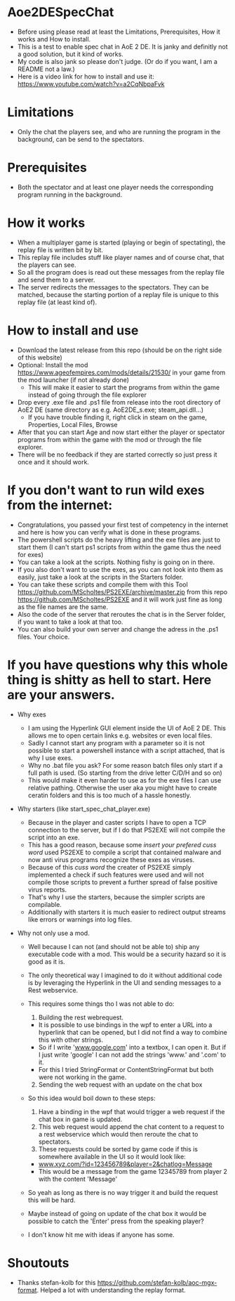 # Aoe2DESpecChat
  * Before using please read at least the Limitations, Prerequisites, How it works and How to install.
  * This is a test to enable spec chat in AoE 2 DE. It is janky and definitly not a good solution, but it kind of works.
  * My code is also jank so please don't judge. (Or do if you want, I am a README not a law.)
  * Here is a video link for how to install and use it: https://www.youtube.com/watch?v=a2CqNbpaFvk

# Limitations
  * Only the chat the players see, and who are running the program in the background, can be send to the spectators.

# Prerequisites
  * Both the spectator and at least one player needs the corresponding program running in the background.

# How it works
  * When a multiplayer game is started (playing or begin of spectating), the replay file is written bit by bit.
  * This replay file includes stuff like player names and of course chat, that the players can see.
  * So all the program does is read out these messages from the replay file and send them to a server.
  * The server redirects the messages to the spectators. They can be matched, because the starting portion of a replay file is unique to this replay file (at least kind of).

# How to install and use
  * Download the latest release from this repo (should be on the right side of this website)
  * Optional: Install the mod https://www.ageofempires.com/mods/details/21530/ in your game from the mod launcher (if not already done)
    * This will make it easier to start the programs from within the game instead of going through the file explorer
  * Drop every .exe file and .ps1 file from release into the root directory of AoE2 DE (same directory as e.g. AoE2DE_s.exe; steam_api.dll...)
    * If you have trouble finding it, right click in steam on the game, Properties, Local Files, Browse
  * After that you can start Age and now start either the player or spectator programs from within the game with the mod or through the file explorer.
  * There will be no feedback if they are started correctly so just press it once and it should work.

# If you don't want to run wild exes from the internet:
  * Congratulations, you passed your first test of competency in the internet and here is how you can verify what is done in these programs.
  * The powershell scripts do the heavy lifting and the exe files are just to start them (I can't start ps1 scripts from within the game thus the need for exes)
  * You can take a look at the scripts. Nothing fishy is going on in there.
  * If you also don't want to use the exes, as you can not look into them as easily, just take a look at the scripts in the Starters folder.
  * You can take these scripts and compile them with this Tool https://github.com/MScholtes/PS2EXE/archive/master.zip from this repo https://github.com/MScholtes/PS2EXE and it will work just fine as long as the file names are the same.
  * Also the code of the server that reroutes the chat is in the Server folder, if you want to take a look at that too.
  * You can also build your own server and change the adress in the .ps1 files. Your choice.

# If you have questions why this whole thing is shitty as hell to start. Here are your answers.
  * Why exes
    * I am using the Hyperlink GUI element inside the UI of AoE 2 DE. This allows me to open certain links e.g. websites or even local files.
    * Sadly I cannot start any program with a parameter so it is not possible to start a powershell instance with a script attached, that is why I use exes.
    * Why no .bat file you ask? For some reason batch files only start if a full path is used. (So starting from the drive letter C/D/H and so on)
    * This would make it even harder to use as for the exe files I can use relative pathing. Otherwise the user aka you might have to create ceratin folders and this is too much of a hassle honestly.

  * Why starters (like start_spec_chat_player.exe)
    * Because in the player and caster scripts I have to open a TCP connection to the server, but if I do that PS2EXE will not compile the script into an exe.
    * This has a good reason, because some *insert your prefered cuss word* used PS2EXE to compile a script that contained malware and now anti virus programs recognize these exes as viruses.
    * Because of this *cuss word* the creater of PS2EXE simply implemented a check if such features were used and will not compile those scripts to prevent a further spread of false positive virus reports.
    * That's why I use the starters, because the simpler scripts are compilable.
    * Additionally with starters it is much easier to redirect output streams like errors or warnings into log files.

  * Why not only use a mod.
    * Well because I can not (and should not be able to) ship any executable code with a mod. This would be a security hazard so it is good as it is.
    * The only theoretical way I imagined to do it without additional code is by leveraging the Hyperlink in the UI and sending messages to a Rest webservice.
    * This requires some things tho I was not able to do:
      1. Building the rest webrequest.
        * It is possible to use bindings in the wpf to enter a URL into a hyperlink that can be opened, but I did not find a way to combine this with other strings.
        * So if I write 'www.google.com' into a textbox, I can open it. But if I just write 'google' I can not add the strings 'www.' and '.com' to it. 
        * For this I tried StringFormat or ContentStringFormat but both were not working in the game.
      2. Sending the web request with an update on the chat box

    * So this idea would boil down to these steps:
      1. Have a binding in the wpf that would trigger a web request if the chat box in game is updated.
      2. This web request would append the chat content to a request to a rest webservice which would then reroute the chat to spectators.
      3. These requests could be sorted by game code if this is somewhere available in the UI so it would look like:
        * www.xyz.com/?id=123456789&player=2&chatlog=Message
        * This would be a message from the game 12345789 from player 2 with the content 'Message'
    * So yeah as long as there is no way trigger it and build the request this will be hard.
    * Maybe instead of going on update of the chat box it would be possible to catch the 'Enter' press from the speaking player?
    * I don't know hit me with ideas if anyone has some.

# Shoutouts
  * Thanks stefan-kolb for this https://github.com/stefan-kolb/aoc-mgx-format. Helped a lot with understanding the replay format.
